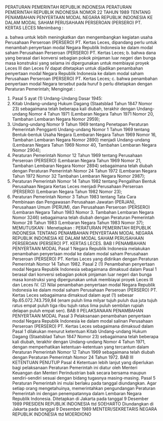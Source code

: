  PERATURAN PEMERINTAH REPUBLIK INDONESIA PERATURAN PEMERINTAH REPUBLIK INDONESIA NOMOR 22 TAHUN 1989 TENTANG PENAMBAHAN PENYERTAAN MODAL NEGARA REPUBLIK INDONESIA KE DALAM MODAL SAHAM PERUSAHAAN PERSEROAN (PERSERO) PT. KERTAS LECES
Menimbang :

a. bahwa untuk lebih meningkatkan dan mengembangkan kegiatan usaha Perusahaan Perseroan (PERSERO) PT. Kertas Leces, dipandang perlu untuk menambah penyertaan modal Negara Republik Indonesia ke dalam modal saham Perusahaan Perseroan (PERSERO) PT. Kertas Leces;
b. bahwa dana yang berasal dari konversi sebagian pokok pinjaman luar negeri dan bunga masa konstruksi yang selama ini dipergunakan untuk membiayai proyek Leces III dan Leces IV dapat ditetapkan untuk dijadikan penambahan penyertaan modal Negara Republik Indonesia ke dalam modal saham Perusahaan Perseroan (PERSERO) PT. Kertas Leces;
c. bahwa penambahan penyertaan modal Negara tersebut pada huruf b perlu ditetapkan dengan Peraturan Pemerintah;
Mengingat :

1. Pasal 5 ayat (1) Undang-Undang Dasar 1945:
2. Kitab Undang-undang Hukum Dagang (Staatsblad Tahun 1847 Nomor 23) sebagaimana telah beberapa kali diubah, terakhir dengan Undang-undang Nomor 4 Tahun 1971 (Lembaran Negara Tahun 1971 Nomor 20, Tambahan Lembaran Negara Nomor 2959);
3. Undang-undang Nomor 9 Tahun 1969 tentang Penetapan Peraturan Pemerintah Pengganti Undang-undang Nomor 1 Tahun 1969 tentang Bentuk-bentuk Usaha Negara (Lembaran Negara Tahun 1969 Nomor 16, Tambahan Lembaran Negara Nomor 2890) menjadi Undang-undang (Lembaran Negara Tahun 1969 Nomor 40, Tambahan Lembaran Negara Nomor 2904);
4. Peraturan Pemerintah Nomor 12 Tahun 1969 tentang Perusahaan Perseroan (PERSERO) (Lembaran Negara Tahun 1969 Nomor 21, Tambahan Lembaran Negara Nomor 2894) sebagaimana telah diubah dengan Peraturan Pemerintah Nomor 24 Tahun 1972 (Lembaran Negara Tahun 1972 Nomor 32 Tambahan Lembaran Negara Nomor 2987);
5. Peraturan Pemerintah Nomor 14 Tahun 1982 tentang Pengalihan Bentuk Perusahaan Negara Kertas Leces menjadi Perusahaan Perseroan (PERSERO) (Lembaran Negara Tahun 1982 Nomor 23);
6. Peraturan Pemerintah Nomor 3 Tahun 1983 tentang Tata Cara Pembinaan dan Pengawasan Perusahaan Jawatan (PERJAN), Perusahaan Umum (PERUM), dan Perusahaan Perseroan (PERSERO) (Lembaran Negara Tahun 1983 Nomor 3. Tambahan Lembaran Negara Nomor 3246) sebagaimana telah diubah dengan Peraturan Pemerintah Nomor 28 Tahun 1983 (Lembaran Negara Tahun 1983 Nomor 37);
MEMUTUSKAN :
 Menetapkan : PERATURAN PEMERINTAH REPUBLIK INDONESIA TENTANG PENAMBAHAN PENYERTAAN MODAL NEGARA REPUBLIK INDONESIA KE DALAM MODAL SAHAM PERUSAHAAN PERSEROAN (PERSERO) PT. KERTAS LECES.
BAB I PENAMBAHAN PENYERTAAN MODAL
Pasal 1
Negara Republik Indonesia melakukan penambahan penyertaan modal ke dalam modal saham Perusahaan Perseroan (PERSERO) PT. Kertas Leces yang didirikan dengan Peraturan Pemerintah Nomor 14 Tahun 1982.
Pasal 2
(1) Penambahan penyertaan modal Negara Republik Indonesia sebagaimana dimaksud dalam Pasal 1 berasal dari konversi sebagian pokok pinjaman luar negeri dan bunga masa konstruksi yang dipergunakan untuk membiayai proyek Leces III dan Leces IV.
(2) Nilai penambahan penyertaan modal Negara Republik Indonesia ke dalam modal saham Perusahaan Perseroan (PERSERO) PT. Kertas Leces sebagaimana dimaksud dalam ayat (1) sebesar Rp.65.072.743.759,84 (enam puluh lima milyar tujuh puluh dua juta tujuh ratus empat puluh tiga ribu tujuh ratus lima puluh sembilan rupiah delapan puluh empat sen).
BAB II PELAKSANAAN PENAMBAHAN PENYERTAAN MODAL
Pasal 3
Pelaksanaan penambahan penyertaan modal Negara Republik Indonesia ke dalam modal salinan Perusahaan Perseroan (PERSERO) PT. Kertas Leces sebagaimana dimaksud dalam Pasal 1 dilakukan menurut ketentuan Kitab Undang-undang Hukum Dagang (Staatsblad Tahun 1847 Nomor 23) sebagaimana telah beberapa kali diubah, terakhir dengan Undang-undang Nomor 4 Tahun 1971, dengan memperhatikan ketentuan-ketentuan yang tercantum dalam Peraturan Pemerintah Nomor 12 Tahun 1969 sebagaimana telah diubah dengan Peraturan Pemerintah Nomor 24 Tahun 1972.
BAB III KETENTUAN PENUTUP
Pasal 4
Ketentuan lebih lanjut yang diperlukan bagi pelaksanaan Peraturan Pemerintah ini diatur oleh Menteri Keuangan dan Menteri Perindustrian baik secara bersama maupun sendiri-sendiri sesuai dengan bidang tugasnya masing-masing.
Pasal 5
Peraturan Pemerintah ini mulai berlaku pada tanggal diundangkan. Agar setiap orang mengetahuinya, memerintahkan pengundangan Peraturan Pemerintah ini dengan penempatannya dalam Lembaran Negara Republik Indonesia. Ditetapkan di Jakarta pada tanggal 9 Desember 1989 PRESIDEN REPUBLIK INDONESIA ttd SOEHARTO Diundangkan di Jakarta pada tanggal 9 Desember 1989 MENTERI/SEKRETARIS NEGARA REPUBLIK INDONESIA ttd MOERDIONO